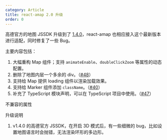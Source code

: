 ```yaml
---
category: Article
title: react-amap 2.0 升级
order: 0
---
```


高德官方的地图 JSSDK 升级到了 [1.4.0](http://lbs.amap.com/api/javascript-api/changelog)，react-amap 也相应接入这个最新版本进行适配，同时修复了一些 Bug。

主要内容包括：
1. 大幅重构 Map 组件；支持 `animateEnable`、`doubleClickZoom` 等属性的动态配置。
4. 删除了地图内层一个多余的 div。（[#48](https://github.com/ElemeFE/react-amap/issues/48)）
3. 支持给 Map 提供 loading 组件以渲染加载效果。
2. 支持给 Marker 组件添加 `className`。（[#40](https://github.com/ElemeFE/react-amap/issues/40)）
3. 补充了 TypeScript 模块声明，可以在 TypeScript 项目中使用。（[#47](https://github.com/ElemeFE/react-amap/issues/47)）


不兼容的属性


升级说明

1. v1.4.0 的高德官方 JSSDK，在开启 3D 模式后，有一些细微的 bug，比如设置地图语言时会抛错，无法渲染环形的多边形。

